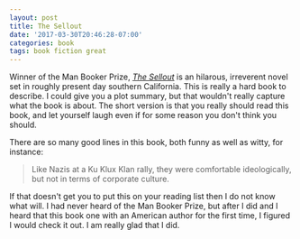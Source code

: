 ```yaml
---
layout: post
title: The Sellout
date: '2017-03-30T20:46:28-07:00'
categories: book
tags: book fiction great
---
```


Winner of the Man Booker Prize, [*The Sellout*][sellout-amazon] is an hilarous, irreverent novel set
in roughly present day southern California. This is really a hard book to describe. I could give you
a plot summary, but that wouldn't really capture what the book is about. The short version is that
you really should read this book, and let yourself laugh even if for some reason you don't think you
should.

There are so many good lines in this book, both funny as well as witty, for instance:

> Like Nazis at a Ku Klux Klan rally, they were comfortable ideologically, but not in terms of
> corporate culture.

If that doesn't get you to put this on your reading list then I do not know what will. I had never
heard of the Man Booker Prize, but after I did and I heard that this book one with an American
author for the first time, I figured I would check it out. I am really glad that I did.

[sellout-amazon]:       http://a.co/2KPORbP

